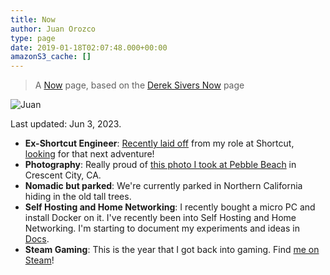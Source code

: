 ```yaml
---
title: Now
author: Juan Orozco
type: page
date: 2019-01-18T02:07:48.000+00:00
amazonS3_cache: []
---
```


> A [Now](https://nownownow.com/about) page, based on the [Derek Sivers Now](https://sivers.org/now) page

<img src="https://i0.wp.com/en.gravatar.com/userimage/8033531/88372deb53ce1bd8c2a3740c226fb9a9.jpg?w=580&ssl=1" alt="Juan" data-recalc-dims="1" />

Last updated: Jun 3, 2023.

- **Ex-Shortcut Engineer**: [Recently laid off](/blog/2023/free-agent/) from my role at Shortcut, [looking](https://www.linkedin.com/in/juan-orozco/) for that next adventure!
- **Photography**: Really proud of [this photo I took at Pebble Beach](/blog/2022/pebble-beach/) in Crescent City, CA.
- **Nomadic but parked**: We're currently parked in Northern California hiding in the old tall trees.
- **Self Hosting and Home Networking**: I recently bought a micro PC and install Docker on it. I've recently been into Self Hosting and Home Networking. I'm starting to document my experiments and ideas in [Docs](/docs/homelab/).
- **Steam Gaming**: This is the year that I got back into gaming. Find [me on Steam](https://steamcommunity.com/id/exitzaero/)!
